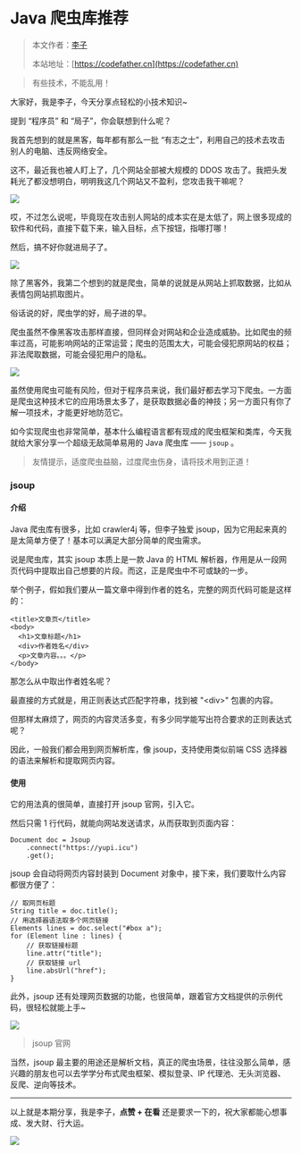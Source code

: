 # Java 爬虫库推荐

> 本文作者：[李子](https://yuyuanweb.feishu.cn/wiki/Abldw5WkjidySxkKxU2cQdAtnah)
>
> 本站地址：[https://codefather.cn](https://codefather.cn)

> 有些技术，不能乱用！

大家好，我是李子，今天分享点轻松的小技术知识~

提到 “程序员” 和 “局子”，你会联想到什么呢？

我首先想到的就是黑客，每年都有那么一批 “有志之士”，利用自己的技术去攻击别人的电脑、违反网络安全。

这不，最近我也被人盯上了，几个网站全部被大规模的 DDOS 攻击了。我把头发耗光了都没想明白，明明我这几个网站又不盈利，您攻击我干嘛呢？

![](https://pic.yupi.icu/5563/202311090920220.png)

哎，不过怎么说呢，毕竟现在攻击别人网站的成本实在是太低了，网上很多现成的软件和代码，直接下载下来，输入目标，点下按钮，指哪打哪！

然后，搞不好你就进局子了。

![](https://pic.yupi.icu/5563/202311090920237.png)

除了黑客外，我第二个想到的就是爬虫，简单的说就是从网站上抓取数据，比如从表情包网站抓取图片。

俗话说的好，爬虫学的好，局子进的早。

爬虫虽然不像黑客攻击那样直接，但同样会对网站和企业造成威胁。比如爬虫的频率过高，可能影响网站的正常运营；爬虫的范围太大，可能会侵犯原网站的权益；非法爬取数据，可能会侵犯用户的隐私。

![](https://pic.yupi.icu/5563/202311090920213.png)

虽然使用爬虫可能有风险，但对于程序员来说，我们最好都去学习下爬虫。一方面是爬虫这种技术它的应用场景太多了，是获取数据必备的神技；另一方面只有你了解一项技术，才能更好地防范它。

如今实现爬虫也非常简单，基本什么编程语言都有现成的爬虫框架和类库，今天我就给大家分享一个超级无敌简单易用的 Java 爬虫库 —— `jsoup` 。

> 友情提示，适度爬虫益脑，过度爬虫伤身，请将技术用到正道！

### jsoup

#### 介绍

Java 爬虫库有很多，比如 crawler4j 等，但李子独爱 jsoup，因为它用起来真的是太简单方便了！基本可以满足大部分简单的爬虫需求。

说是爬虫库，其实 jsoup 本质上是一款 Java 的 HTML 解析器，作用是从一段网页代码中提取出自己想要的片段。而这，正是爬虫中不可或缺的一步。

举个例子，假如我们要从一篇文章中得到作者的姓名，完整的网页代码可能是这样的：

```
<title>文章页</title>
<body>
  <h1>文章标题</h1>
  <div>作者姓名</div>
  <p>文章内容。。。</p>
</body>
```

那怎么从中取出作者姓名呢？

最直接的方式就是，用正则表达式匹配字符串，找到被 "\<div\>" 包裹的内容。

但那样太麻烦了，网页的内容灵活多变，有多少同学能写出符合要求的正则表达式呢？

因此，一般我们都会用到网页解析库，像 jsoup，支持使用类似前端 CSS 选择器的语法来解析和提取网页内容。

#### 使用

它的用法真的很简单，直接打开 jsoup 官网，引入它。

然后只需 1 行代码，就能向网站发送请求，从而获取到页面内容：

```
Document doc = Jsoup
    .connect("https://yupi.icu")
    .get();
```

jsoup 会自动将网页内容封装到 Document 对象中，接下来，我们要取什么内容都很方便了：

```
// 取网页标题
String title = doc.title();
// 用选择器语法取多个网页链接
Elements lines = doc.select("#box a");
for (Element line : lines) {
    // 获取链接标题
    line.attr("title");
    // 获取链接 url
    line.absUrl("href");
}
```

此外，jsoup 还有处理网页数据的功能，也很简单，跟着官方文档提供的示例代码，很轻松就能上手~

![](https://pic.yupi.icu/5563/202311090920316.png)

> jsoup 官网

当然，jsoup 最主要的用途还是解析文档，真正的爬虫场景，往往没那么简单，感兴趣的朋友也可以去学学分布式爬虫框架、模拟登录、IP 代理池、无头浏览器、反爬、逆向等技术。



------


以上就是本期分享，我是李子，**点赞 + 在看** 还是要求一下的，祝大家都能心想事成、发大财、行大运。

![](https://pic.yupi.icu/5563/202311090920259.png)